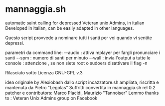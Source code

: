 mannaggia.sh
=========

automatic saint calling for depressed Veteran unix Admins, in italian
Developed in italian, can be easily adapted in other languages.

Questo script provvede a nominare tutti i santi per voi quando vi sentite depressi.

parametri da command line:
 --audio : attiva mplayer per fargli pronunciare i santi
 --spm <n> : numero di santi per minuto
 --wall : invia l'output a tutte le console : attenzione , se non siete root o sudoers disattivare il flag -n

Rilasciato sotto Licenza GNU-GPL v.3

idea originale by Alexiobash dallo script incazzatore.sh
ampliata, riscritta e mantenuta da Pietro "Legolas" Suffritti
convertita in mannaggia.sh rel 0.2
patcher e contributors:
Marco Placidi, Maurizio "Tannoiser" Lemmo
thanks to : Veteran Unix Admins group on Facebook
